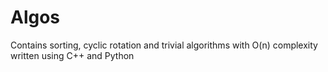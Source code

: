 # Algos
Contains sorting, cyclic rotation and trivial algorithms with O(n) complexity written using C++ and Python
